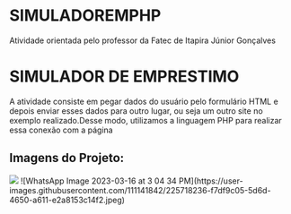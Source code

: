 # SIMULADOREMPHP
Atividade orientada pelo professor da Fatec de Itapira Júnior Gonçalves
<h1>SIMULADOR DE EMPRESTIMO</H1>
<p> A atividade consiste em pegar dados do usuário pelo formulário HTML e depois enviar esses dados
  para outro lugar, ou seja um  outro site no exemplo realizado.Desse modo, utilizamos a linguagem PHP para realizar essa
  conexão com a página</p>
  <h2>Imagens do Projeto:</h2>
  <img src="https://user-images.githubusercontent.com/111141842/225717863-280fdbe1-21df-4014-b939-62c6af229be5.jpg">
  ![WhatsApp Image 2023-03-16 at 3 04 34 PM](https://user-images.githubusercontent.com/111141842/225718236-f7df9c05-5d6d-4650-a611-e2a8153c14f2.jpeg)

  

